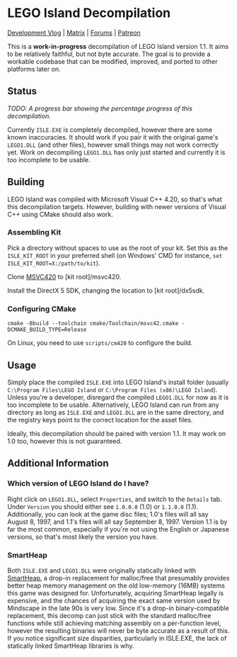 # LEGO Island Decompilation

[Development Vlog](https://www.youtube.com/playlist?list=PLbpl-gZkNl2COf_bB6cfgTapD5WduAfPz) | [Matrix](https://matrix.to/#/#isledecomp:matrix.org) | [Forums](https://forum.mattkc.com/viewforum.php?f=1) | [Patreon](https://www.patreon.com/mattkc)
  
This is a **work-in-progress** decompilation of LEGO Island version 1.1. It aims to be relatively faithful, but not byte accurate. The goal is to provide a workable codebase that can be modified, improved, and ported to other platforms later on.

## Status

*TODO: A progress bar showing the percentage progress of this decompilation.*

Currently `ISLE.EXE` is completely decompiled, however there are some known inaccuracies. It should work if you pair it with the original game's `LEGO1.DLL` (and other files), however small things may not work correctly yet. Work on decompiling `LEGO1.DLL` has only just started and currently it is too incomplete to be usable.

## Building

LEGO Island was compiled with Microsoft Visual C++ 4.20, so that's what this decompilation targets. However, building with newer versions of Visual C++ using CMake should also work.

### Assembling Kit

Pick a directory without spaces to use as the root of your kit. Set this as the `ISLE_KIT_ROOT` in your preferred shell (on Windows' CMD for instance, `set ISLE_KIT_ROOT=X:/path/to/kit`).

Clone [MSVC420](https://github.com/itsmattkc/msvc420) to [kit root]/msvc420.

Install the DirectX 5 SDK, changing the location to [kit root]/dx5sdk.

### Configuring CMake

`cmake -Bbuild --toolchain cmake/Toolchain/msvc42.cmake -DCMAKE_BUILD_TYPE=Release`

On Linux, you need to use `scripts/cm420` to configure the build.

## Usage

Simply place the compiled `ISLE.EXE` into LEGO Island's install folder (usually `C:\Program Files\LEGO Island` or `C:\Program Files (x86)\LEGO Island`). Unless you're a developer, disregard the compiled `LEGO1.DLL` for now as it is too incomplete to be usable. Alternatively, LEGO Island can run from any directory as long as `ISLE.EXE` and `LEGO1.DLL` are in the same directory, and the registry keys point to the correct location for the asset files.

Ideally, this decompilation should be paired with version 1.1. It may work on 1.0 too, however this is not guaranteed.

## Additional Information

### Which version of LEGO Island do I have?

Right click on `LEGO1.DLL`, select `Properties`, and switch to the `Details` tab. Under `Version` you should either see `1.0.0.0` (1.0) or `1.1.0.0` (1.1). Additionally, you can look at the game disc files; 1.0's files will all say August 8, 1997, and 1.1's files will all say September 8, 1997. Version 1.1 is by far the most common, especially if you're not using the English or Japanese versions, so that's most likely the version you have.

### SmartHeap

Both `ISLE.EXE` and `LEGO1.DLL` were originally statically linked with [SmartHeap](http://www.microquill.com/smartheap/sh_tspec.htm), a drop-in replacement for malloc/free that presumably provides better heap memory management on the old low-memory (16MB) systems this game was designed for. Unfortunately, acquiring SmartHeap legally is expensive, and the chances of acquiring the exact same version used by Mindscape in the late 90s is very low. Since it's a drop-in binary-compatible replacement, this decomp can just stick with the standard malloc/free functions while still achieving matching assembly on a per-function level, however the resulting binaries will never be byte accurate as a result of this. If you notice significant size disparities, particularly in ISLE.EXE, the lack of statically linked SmartHeap libraries is why.
